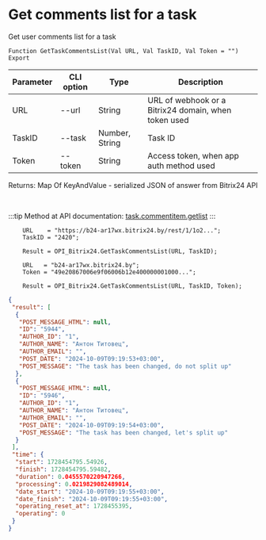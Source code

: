 ﻿---
sidebar_position: 1
---

# Get comments list for a task
 Get user comments list for a task



`Function GetTaskCommentsList(Val URL, Val TaskID, Val Token = "") Export`

  | Parameter | CLI option | Type | Description |
  |-|-|-|-|
  | URL | --url | String | URL of webhook or a Bitrix24 domain, when token used |
  | TaskID | --task | Number, String | Task ID |
  | Token | --token | String | Access token, when app auth method used |

  
  Returns:  Map Of KeyAndValue - serialized JSON of answer from Bitrix24 API

<br/>

:::tip
Method at API documentation: [task.commentitem.getlist](https://dev.1c-bitrix.ru/rest_help/tasks/task/commentitem/getlist.php)
:::
<br/>


```bsl title="Code example"
    URL    = "https://b24-ar17wx.bitrix24.by/rest/1/1o2...";
    TaskID = "2420";

    Result = OPI_Bitrix24.GetTaskCommentsList(URL, TaskID);

    URL   = "b24-ar17wx.bitrix24.by";
    Token = "49e20867006e9f06006b12e400000001000...";

    Result = OPI_Bitrix24.GetTaskCommentsList(URL, TaskID, Token);
```
 



```json title="Result"
{
 "result": [
  {
   "POST_MESSAGE_HTML": null,
   "ID": "5944",
   "AUTHOR_ID": "1",
   "AUTHOR_NAME": "Антон Титовец",
   "AUTHOR_EMAIL": "",
   "POST_DATE": "2024-10-09T09:19:53+03:00",
   "POST_MESSAGE": "The task has been changed, do not split up"
  },
  {
   "POST_MESSAGE_HTML": null,
   "ID": "5946",
   "AUTHOR_ID": "1",
   "AUTHOR_NAME": "Антон Титовец",
   "AUTHOR_EMAIL": "",
   "POST_DATE": "2024-10-09T09:19:54+03:00",
   "POST_MESSAGE": "The task has been changed, let's split up"
  }
 ],
 "time": {
  "start": 1728454795.54926,
  "finish": 1728454795.59482,
  "duration": 0.0455570220947266,
  "processing": 0.0219829082489014,
  "date_start": "2024-10-09T09:19:55+03:00",
  "date_finish": "2024-10-09T09:19:55+03:00",
  "operating_reset_at": 1728455395,
  "operating": 0
 }
}
```
